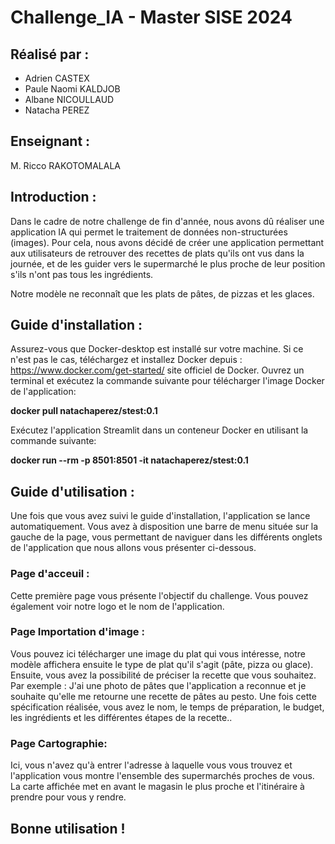 # Challenge_IA - Master SISE 2024

## Réalisé par :

- Adrien CASTEX
- Paule Naomi KALDJOB 
- Albane NICOULLAUD
- Natacha PEREZ

## Enseignant : 

M. Ricco RAKOTOMALALA

## Introduction : 

Dans le cadre de notre challenge de fin d'année, nous avons dû réaliser une application IA qui permet le traitement de données non-structurées (images). Pour cela, nous avons décidé de créer une application permettant aux utilisateurs de retrouver des recettes de plats qu'ils ont vus dans la journée, et de les guider vers le supermarché le plus proche de leur position s'ils n'ont pas tous les ingrédients.

Notre modèle ne reconnaît que les plats de pâtes, de pizzas et les glaces.

## Guide d'installation :

Assurez-vous que Docker-desktop est installé sur votre machine. Si ce n'est pas le cas, téléchargez et installez Docker depuis : https://www.docker.com/get-started/ site officiel de Docker.
Ouvrez un terminal et exécutez la commande suivante pour télécharger l'image Docker de l'application:

**docker pull natachaperez/stest:0.1**

Exécutez l'application Streamlit dans un conteneur Docker en utilisant la commande suivante:

**docker run --rm -p 8501:8501 -it natachaperez/stest:0.1**

## Guide d'utilisation : 

Une fois que vous avez suivi le guide d'installation, l'application se lance automatiquement. 
Vous avez à disposition une barre de menu située sur la gauche de la page, vous permettant de naviguer dans les différents onglets de l'application que nous allons vous présenter ci-dessous.

### Page d'acceuil :

Cette première page vous présente l'objectif du challenge. Vous pouvez également voir notre logo et le nom de l'application.

### Page Importation d'image :

Vous pouvez ici télécharger une image du plat qui vous intéresse, notre modèle affichera ensuite le type de plat qu'il s'agit (pâte, pizza ou glace).
Ensuite, vous avez la possibilité de préciser la recette que vous souhaitez. Par exemple : J'ai une photo de pâtes que l'application a reconnue et je souhaite qu'elle me retourne une recette de pâtes au pesto.
Une fois cette spécification réalisée, vous avez le nom, le temps de préparation, le budget, les ingrédients et les différentes étapes de la recette..

### Page Cartographie:

Ici, vous n'avez qu'à entrer l'adresse à laquelle vous vous trouvez et l'application vous montre l'ensemble des supermarchés proches de vous. La carte affichée met en avant le magasin le plus proche et l'itinéraire à prendre pour vous y rendre.

## Bonne utilisation !
